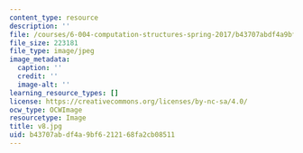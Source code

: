 ```yaml
---
content_type: resource
description: ''
file: /courses/6-004-computation-structures-spring-2017/b43707abdf4a9bf6212168fa2cb08511_v8.jpg
file_size: 223181
file_type: image/jpeg
image_metadata:
  caption: ''
  credit: ''
  image-alt: ''
learning_resource_types: []
license: https://creativecommons.org/licenses/by-nc-sa/4.0/
ocw_type: OCWImage
resourcetype: Image
title: v8.jpg
uid: b43707ab-df4a-9bf6-2121-68fa2cb08511
---
```

